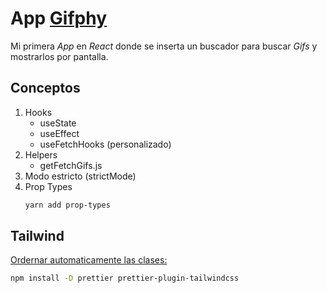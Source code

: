 # App [Gifphy](https://developers.giphy.com/docs/api/endpoint#search)

Mi primera _App_ en _React_ donde se inserta un buscador para buscar _Gifs_ y mostrarlos por pantalla.

## Conceptos

1. Hooks
    - useState
    - useEffect
    - useFetchHooks (personalizado)
2. Helpers
    - getFetchGifs.js
3. Modo estricto (strictMode)
4. Prop Types
    ```sh
    yarn add prop-types
    ```
## Tailwind

[Ordernar automaticamente las clases:](https://tailwindcss.com/blog/automatic-class-sorting-with-prettier)
```sh
npm install -D prettier prettier-plugin-tailwindcss
```
